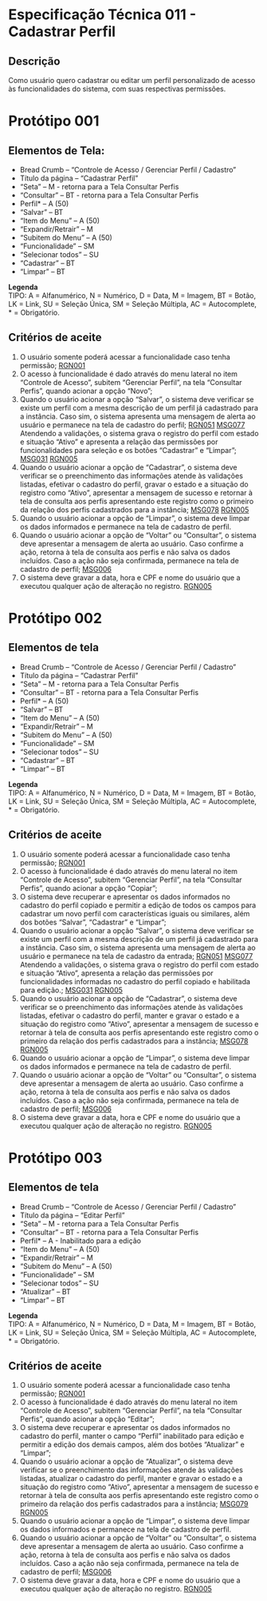 # Especificação Técnica 011 - Cadastrar Perfil

## Descrição
Como usuário quero cadastrar ou editar um perfil personalizado de acesso às funcionalidades do sistema, com suas respectivas permissões.

# Protótipo 001


## Elementos de Tela:
* Bread Crumb – “Controle de Acesso / Gerenciar Perfil / Cadastro” 
* Título da página – “Cadastrar Perfil” 
* “Seta” – M - retorna para a Tela Consultar Perfis 
* “Consultar” – BT - retorna para a Tela Consultar Perfis 
* Perfil* – A (50) 
* “Salvar” – BT 
* “Item do Menu” – A (50)  
* “Expandir/Retrair” – M 
* “Subitem do Menu” – A (50)  
* “Funcionalidade” – SM 
* “Selecionar todos” – SU 
* “Cadastrar” – BT 
* “Limpar” – BT 

**Legenda**  
TIPO: A = Alfanumérico, N = Numérico, D = Data, M = Imagem, BT = Botão, LK = Link, SU = Seleção Única, SM = Seleção Múltipla, AC = Autocomplete, * = Obrigatório. 

## Critérios de aceite 
1. O usuário somente poderá acessar a funcionalidade caso tenha permissão; [RGN001](DocumentoDeRegrasv2.md#rgn001)
2. O acesso à funcionalidade é dado através do menu lateral no item “Controle de Acesso”, subitem “Gerenciar Perfil”, na tela “Consultar Perfis”, quando acionar a opção “Novo”; 
3. Quando o usuário acionar a opção “Salvar”, o sistema deve verificar se existe um perfil com a mesma descrição de um perfil já cadastrado para a instância. Caso sim, o sistema apresenta uma mensagem de alerta ao usuário e permanece na tela de cadastro do perfil; [RGN051](DocumentoDeRegrasv2.md#rgn051) [MSG077](DocumentoDeMensagensv2.md#msg077)
Atendendo a validações, o sistema grava o registro do perfil com estado e situação “Ativo” e apresenta a relação das permissões por funcionalidades para seleção e os botões “Cadastrar” e “Limpar”; [MSG031](DocumentoDeMensagensv2.md#msg031) [RGN005](DocumentoDeRegrasv2.md#rgn005)
4. Quando o usuário acionar a opção de “Cadastrar”, o sistema deve verificar se o preenchimento das informações atende às validações listadas, efetivar o cadastro do perfil, gravar o estado e a situação do registro como “Ativo”, apresentar a mensagem de sucesso e retornar à tela de consulta aos perfis apresentando este registro como o primeiro da relação dos perfis cadastrados para a instância; [MSG078](DocumentoDeMensagensv2.md#msg078) [RGN005](DocumentoDeRegrasv2.md#rgn005)
5. Quando o usuário acionar a opção de “Limpar”, o sistema deve limpar os dados informados e permanece na tela de cadastro de perfil. 
6. Quando o usuário acionar a opção de “Voltar” ou “Consultar”, o sistema deve apresentar a mensagem de alerta ao usuário. Caso confirme a ação, retorna à tela de consulta aos perfis e não salva os dados incluídos. Caso a ação não seja confirmada, permanece na tela de cadastro de perfil; [MSG006](DocumentoDeMensagensv2.md#msg006)
7. O sistema deve gravar a data, hora e CPF e nome do usuário que a executou qualquer ação de alteração no registro. [RGN005](DocumentoDeRegrasv2.md#rgn005)

# Protótipo 002

## Elementos de tela
* Bread Crumb – “Controle de Acesso / Gerenciar Perfil / Cadastro” 
* Título da página – “Cadastrar Perfil” 
* “Seta” – M - retorna para a Tela Consultar Perfis 
* “Consultar” – BT - retorna para a Tela Consultar Perfis 
* Perfil* – A (50) 
* “Salvar” – BT 
* “Item do Menu” – A (50)  
* “Expandir/Retrair” – M 
* “Subitem do Menu” – A (50)  
* “Funcionalidade” – SM 
* “Selecionar todos” – SU 
* “Cadastrar” – BT 
* “Limpar” – BT 

**Legenda**  
TIPO: A = Alfanumérico, N = Numérico, D = Data, M = Imagem, BT = Botão, LK = Link, SU = Seleção Única, SM = Seleção Múltipla, AC = Autocomplete, * = Obrigatório. 

## Critérios de aceite
1. O usuário somente poderá acessar a funcionalidade caso tenha permissão; [RGN001](DocumentoDeRegrasv2.md#rgn001)
2. O acesso à funcionalidade é dado através do menu lateral no item “Controle de Acesso”, subitem “Gerenciar Perfil”, na tela “Consultar Perfis”, quando acionar a opção “Copiar”; 
3. O sistema deve recuperar e apresentar os dados informados no cadastro do perfil copiado e permitir a edição de todos os campos para cadastrar um novo perfil com características iguais ou similares, além dos botões “Salvar”, “Cadastrar” e “Limpar”;  
4. Quando o usuário acionar a opção “Salvar”, o sistema deve verificar se existe um perfil com a mesma descrição de um perfil já cadastrado para a instância. Caso sim, o sistema apresenta uma mensagem de alerta ao usuário e permanece na tela de cadastro da entrada; [RGN051](DocumentoDeRegrasv2.md#rgn051) [MSG077](DocumentoDeMensagensv2.md#msg077)
Atendendo a validações, o sistema grava o registro do perfil com estado e situação “Ativo”, apresenta a relação das permissões por funcionalidades informadas no cadastro do perfil copiado e habilitada para edição.; [MSG031](DocumentoDeMensagensv2.md#msg031) [RGN005](DocumentoDeRegrasv2.md#rgn005)
5. Quando o usuário acionar a opção de “Cadastrar”, o sistema deve verificar se o preenchimento das informações atende às validações listadas, efetivar o cadastro do perfil, manter e gravar o estado e a situação do registro como “Ativo”, apresentar a mensagem de sucesso e retornar à tela de consulta aos perfis apresentando este registro como o primeiro da relação dos perfis cadastrados para a instância; [MSG078](DocumentoDeMensagensv2.md#msg078) [RGN005](DocumentoDeRegrasv2.md#rgn005)
6. Quando o usuário acionar a opção de “Limpar”, o sistema deve limpar os dados informados e permanece na tela de cadastro de perfil. 
7. Quando o usuário acionar a opção de “Voltar” ou “Consultar”, o sistema deve apresentar a mensagem de alerta ao usuário. Caso confirme a ação, retorna à tela de consulta aos perfis e não salva os dados incluídos. Caso a ação não seja confirmada, permanece na tela de cadastro de perfil; [MSG006](DocumentoDeMensagensv2.md#msg006)
8. O sistema deve gravar a data, hora e CPF e nome do usuário que a executou qualquer ação de alteração no registro. [RGN005](DocumentoDeRegrasv2.md#rgn005)

# Protótipo 003

## Elementos de tela
* Bread Crumb – “Controle de Acesso / Gerenciar Perfil / Cadastro” 
* Título da página – “Editar Perfil” 
* “Seta” – M - retorna para a Tela Consultar Perfis 
* “Consultar” – BT - retorna para a Tela Consultar Perfis 
* Perfil* – A - Inabilitado para a edição 
* “Item do Menu” – A (50)  
* “Expandir/Retrair” – M 
* “Subitem do Menu” – A (50)  
* “Funcionalidade” – SM 
* “Selecionar todos” – SU 
* “Atualizar” – BT 
* “Limpar” – BT 

**Legenda**  
TIPO: A = Alfanumérico, N = Numérico, D = Data, M = Imagem, BT = Botão, LK = Link, SU = Seleção Única, SM = Seleção Múltipla, AC = Autocomplete, * = Obrigatório. 

## Critérios de aceite
1. O usuário somente poderá acessar a funcionalidade caso tenha permissão; [RGN001](DocumentoDeRegrasv2.md#rgn001)
2. O acesso à funcionalidade é dado através do menu lateral no item “Controle de Acesso”, subitem “Gerenciar Perfil”, na tela “Consultar Perfis”, quando acionar a opção “Editar”; 
3. O sistema deve recuperar e apresentar os dados informados no cadastro do perfil, manter o campo “Perfil” inabilitado para edição e permitir a edição dos demais campos, além dos botões “Atualizar” e “Limpar”;  
4. Quando o usuário acionar a opção de “Atualizar”, o sistema deve verificar se o preenchimento das informações atende às validações listadas, atualizar o cadastro do perfil, manter e gravar o estado e a situação do registro como “Ativo”, apresentar a mensagem de sucesso e retornar à tela de consulta aos perfis apresentando este registro como o primeiro da relação dos perfis cadastrados para a instância; [MSG079](DocumentoDeMensagensv2.md#msg079) [RGN005](DocumentoDeRegrasv2.md#rgn005)
5. Quando o usuário acionar a opção de “Limpar”, o sistema deve limpar os dados informados e permanece na tela de cadastro de perfil. 
6. Quando o usuário acionar a opção de “Voltar” ou “Consultar”, o sistema deve apresentar a mensagem de alerta ao usuário. Caso confirme a ação, retorna à tela de consulta aos perfis e não salva os dados incluídos. Caso a ação não seja confirmada, permanece na tela de cadastro de perfil; [MSG006](DocumentoDeMensagensv2.md#msg006)
7. O sistema deve gravar a data, hora e CPF e nome do usuário que a executou qualquer ação de alteração no registro. [RGN005](DocumentoDeRegrasv2.md#rgn005)